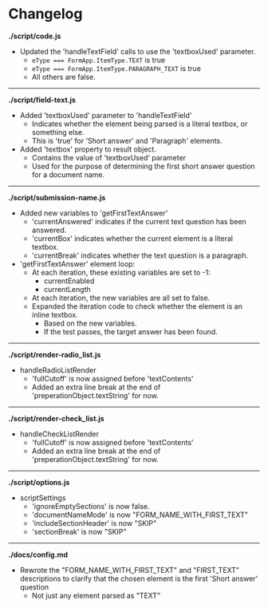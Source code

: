 # Changelog

**./script/code.js**
* Updated the 'handleTextField' calls to use the 'textboxUsed' parameter.
	* `eType === FormApp.ItemType.TEXT` is true
	* `eType === FormApp.ItemType.PARAGRAPH_TEXT` is true
	* All others are false.

---

**./script/field-text.js**
* Added 'textboxUsed' parameter to 'handleTextField'
	* Indicates whether the element being parsed is a literal textbox, or something else.
	* This is 'true' for 'Short answer' and 'Paragraph' elements.
* Added 'textbox' property to result object.
	* Contains the value of 'textboxUsed' parameter
	* Used for the purpose of determining the first short answer question for a document name. 

---

**./script/submission-name.js**
* Added new variables to 'getFirstTextAnswer'
	* 'currentAnswered' indicates if the current text question has been answered.
	* 'currentBox' indicates whether the current element is a literal textbox.
	* 'currentBreak' indicates whether the text question is a paragraph.
* 'getFirstTextAnswer' element loop:
	* At each iteration, these existing variables are set to -1:
		* currentEnabled
		* currentLength
	* At each iteration, the new variables are all set to false.
	* Expanded the iteration code to check whether the element is an inline textbox.
		* Based on the new variables.
		* If the test passes, the target answer has been found.

---

**./script/render-radio_list.js**
* handleRadioListRender
	* 'fullCutoff' is now assigned before 'textContents'
	* Added an extra line break at the end of 'preperationObject.textString' for now.

---

**./script/render-check_list.js**
* handleCheckListRender
	*  'fullCutoff' is now assigned before 'textContents'
	* Added an extra line break at the end of 'preperationObject.textString' for now.

---

**./script/options.js**
* scriptSettings
	* 'ignoreEmptySections' is now false.
	* 'documentNameMode' is now "FORM_NAME_WITH_FIRST_TEXT"
	* 'includeSectionHeader' is now "SKIP"
	* 'sectionBreak' is now "SKIP"

---

**./docs/config.md**
* Rewrote the "FORM_NAME_WITH_FIRST_TEXT" and "FIRST_TEXT" descriptions to clarify that the chosen element is the first 'Short answer' question
	* Not just any element parsed as "TEXT"